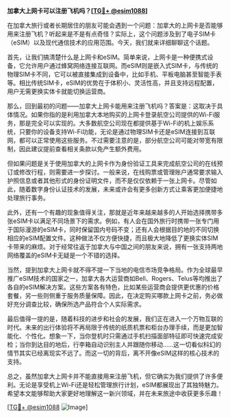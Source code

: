 **加拿大上网卡可以注册飞机吗？[[TG💪+ @esim1088](https://t.me/s/esim1088)]**

在加拿大旅行或者长期居住的朋友可能会遇到一个问题：加拿大的上网卡是否能够用来注册飞机？听起来是不是有点奇怪？实际上，这个问题涉及到了电子SIM卡（eSIM）以及现代通信技术的应用范围。今天，我们就来详细聊聊这个话题。

首先，让我们搞清楚什么是上网卡和eSIM。简单来说，上网卡是一种便携式设备，它允许用户通过蜂窝网络连接互联网。而eSIM则是嵌入式SIM卡，与传统的物理SIM卡不同，它可以被直接集成到设备中，比如手机、平板电脑甚至智能手表等。相比传统SIM卡，eSIM的优势在于体积小、灵活性高，并且支持远程配置，用户无需更换实体卡就能切换运营商。

那么，回到最初的问题——加拿大上网卡能用来注册飞机吗？答案是：这取决于具体情况。如果你指的是利用加拿大本地购买的上网卡登录航空公司提供的Wi-Fi服务，那是完全可以实现的。大多数航空公司现在都提供基于Wi-Fi的机上娱乐系统，只要你的设备支持Wi-Fi功能，无论是通过物理SIM卡还是eSIM连接到互联网，都可以正常使用这些服务。不过需要注意的是，部分航空公司可能对带宽有限制，因此建议提前查看相关条款以免产生额外费用。

但如果问题是关于使用加拿大的上网卡作为身份验证工具来完成航空公司的在线预订或修改行程，则需要进一步探讨。一般来说，在线购票或管理账户通常要求输入护照信息或者其他形式的身份证明文件，而不是仅仅依赖于一张上网卡。尽管如此，随着数字身份认证技术的发展，未来或许会有更多创新方式让乘客更加便捷地处理旅行事务。

此外，还有一个有趣的现象值得关注，那就是近年来越来越多的人开始选择携带多张eSIM卡以满足不同场景下的需求。例如，有人会在国外旅行时携带一张专门用于国际漫游的eSIM卡，同时保留国内号码不变；还有人会根据目的地的不同切换相应的eSIM配置文件。这种做法不仅方便快捷，而且极大地降低了更换实体SIM卡带来的麻烦。对于经常往返于加拿大与中国之间的朋友来说，拥有一张支持两地网络覆盖的eSIM卡无疑是一个不错的选择。

当然，提到加拿大上网卡就不得不提一下当地的电信市场竞争格局。作为全球最早推广eSIM技术的国家之一，加拿大各大运营商如Bell、Rogers、Telus等均推出了各自的eSIM解决方案。这些方案各有特色，比如某些运营商会提供更优惠的价格套餐，另一些则侧重于服务质量保障。因此，在决定购买哪款上网卡之前，务必做好充分调查比较，确保所选产品符合个人实际需求。

最后值得一提的是，随着科技的进步和社会的发展，我们正在进入一个万物互联的时代。未来的出行体验将不再局限于传统的纸质机票和柜台办理手续，而是更加智能化、个性化。想象一下，当你登机时只需通过手机扫描面部特征即可快速完成安检；当你到达目的地后，行李箱自动识别主人并跟随你移动……这一切看似科幻的情节其实已经离现实不远了。而这一切的背后，离不开像eSIM这样的核心技术的支持。

总之，虽然加拿大上网卡并不能直接用来注册飞机，但它确实为我们提供了许多便利。无论是享受机上Wi-Fi还是轻松管理旅行计划，eSIM都展现出了其独特魅力。希望本文能够帮助大家更好地理解这一新兴领域，并在未来旅途中收获更多乐趣！

[[TG💪+ @esim1088](https://t.me/s/esim1088) ![Image](https://i.postimg.cc/4NQfJmqS/Snipaste-2025-05-13-00-14-12.png)]